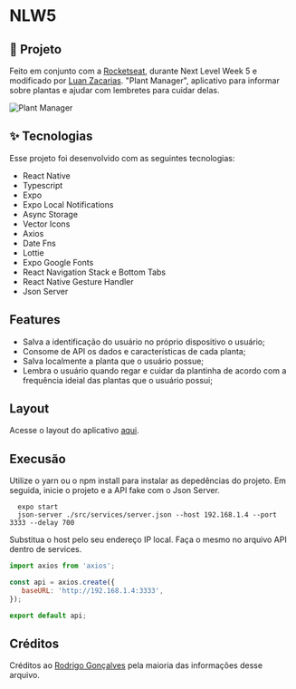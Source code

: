# NLW5

## 📄 Projeto

Feito em conjunto com a [Rocketseat](https://rocketseat.com.br/), durante Next Level Week 5 e modificado por [Luan Zacarias](https://github.com/Luanzacarias).
"Plant Manager", aplicativo para informar sobre plantas e ajudar com lembretes para cuidar delas.

![Plant Manager](https://github.com/rodrigorgtic/plantmanager/blob/main/capa.png?style=flat)

## ✨ Tecnologias

Esse projeto foi desenvolvido com as seguintes tecnologias:

- React Native
- Typescript
- Expo
- Expo Local Notifications
- Async Storage
- Vector Icons
- Axios
- Date Fns
- Lottie
- Expo Google Fonts
- React Navigation Stack e Bottom Tabs
- React Native Gesture Handler
- Json Server

## Features

- Salva a identificação do usuário no próprio dispositivo o usuário;
- Consome de API os dados e características de cada planta;
- Salva localmente a planta que o usuário possue;
- Lembra o usuário quando regar e cuidar da plantinha de acordo com a frequência ideial das plantas que o usuário possui;

## Layout 

Acesse o layout do aplicativo [aqui](https://www.figma.com/file/kdibN6T9EeDRw6qR5IunRS/PlantManager-(Copy)?node-id=0%3A1).

## Execusão

Utilize o yarn ou o npm install para instalar as depedências do projeto. Em seguida, inicie o projeto e a API fake com o Json Server.

```
  expo start
  json-server ./src/services/server.json --host 192.168.1.4 --port 3333 --delay 700
```

Substitua o host pelo seu endereço IP local. Faça o mesmo no arquivo API dentro de services.

```js
import axios from 'axios';

const api = axios.create({
   baseURL: 'http://192.168.1.4:3333',
});

export default api;
```

## Créditos

Créditos ao [Rodrigo Gonçalves](https://github.com/rodrigorgtic) pela maioria das informações desse arquivo.
